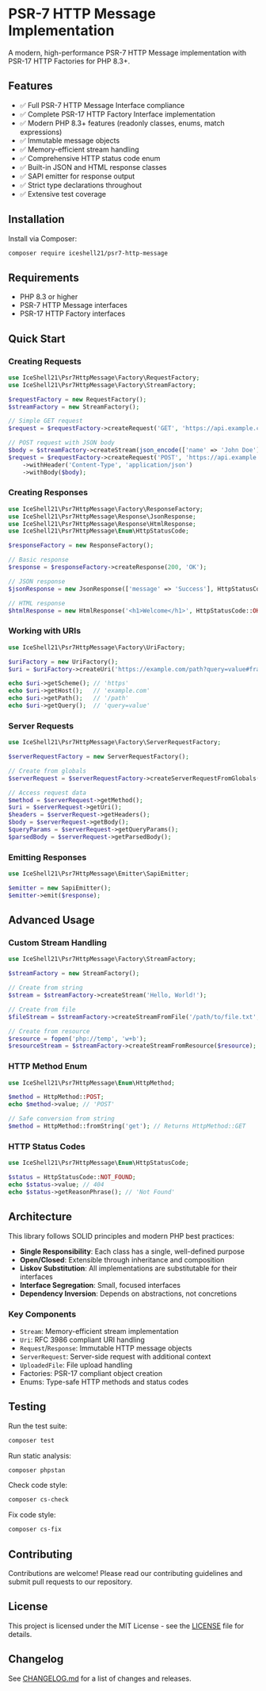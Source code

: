 
# PSR-7 HTTP Message Implementation

A modern, high-performance PSR-7 HTTP Message implementation with PSR-17 HTTP Factories for PHP 8.3+.

## Features

- ✅ Full PSR-7 HTTP Message Interface compliance
- ✅ Complete PSR-17 HTTP Factory Interface implementation
- ✅ Modern PHP 8.3+ features (readonly classes, enums, match expressions)
- ✅ Immutable message objects
- ✅ Memory-efficient stream handling
- ✅ Comprehensive HTTP status code enum
- ✅ Built-in JSON and HTML response classes
- ✅ SAPI emitter for response output
- ✅ Strict type declarations throughout
- ✅ Extensive test coverage

## Installation

Install via Composer:

```bash
composer require iceshell21/psr7-http-message
```

## Requirements

- PHP 8.3 or higher
- PSR-7 HTTP Message interfaces
- PSR-17 HTTP Factory interfaces

## Quick Start

### Creating Requests

```php
use IceShell21\Psr7HttpMessage\Factory\RequestFactory;
use IceShell21\Psr7HttpMessage\Factory\StreamFactory;

$requestFactory = new RequestFactory();
$streamFactory = new StreamFactory();

// Simple GET request
$request = $requestFactory->createRequest('GET', 'https://api.example.com/users');

// POST request with JSON body
$body = $streamFactory->createStream(json_encode(['name' => 'John Doe']));
$request = $requestFactory->createRequest('POST', 'https://api.example.com/users')
    ->withHeader('Content-Type', 'application/json')
    ->withBody($body);
```

### Creating Responses

```php
use IceShell21\Psr7HttpMessage\Factory\ResponseFactory;
use IceShell21\Psr7HttpMessage\Response\JsonResponse;
use IceShell21\Psr7HttpMessage\Response\HtmlResponse;
use IceShell21\Psr7HttpMessage\Enum\HttpStatusCode;

$responseFactory = new ResponseFactory();

// Basic response
$response = $responseFactory->createResponse(200, 'OK');

// JSON response
$jsonResponse = new JsonResponse(['message' => 'Success'], HttpStatusCode::OK);

// HTML response
$htmlResponse = new HtmlResponse('<h1>Welcome</h1>', HttpStatusCode::OK);
```

### Working with URIs

```php
use IceShell21\Psr7HttpMessage\Factory\UriFactory;

$uriFactory = new UriFactory();
$uri = $uriFactory->createUri('https://example.com/path?query=value#fragment');

echo $uri->getScheme(); // 'https'
echo $uri->getHost();   // 'example.com'
echo $uri->getPath();   // '/path'
echo $uri->getQuery();  // 'query=value'
```

### Server Requests

```php
use IceShell21\Psr7HttpMessage\Factory\ServerRequestFactory;

$serverRequestFactory = new ServerRequestFactory();

// Create from globals
$serverRequest = $serverRequestFactory->createServerRequestFromGlobals();

// Access request data
$method = $serverRequest->getMethod();
$uri = $serverRequest->getUri();
$headers = $serverRequest->getHeaders();
$body = $serverRequest->getBody();
$queryParams = $serverRequest->getQueryParams();
$parsedBody = $serverRequest->getParsedBody();
```

### Emitting Responses

```php
use IceShell21\Psr7HttpMessage\Emitter\SapiEmitter;

$emitter = new SapiEmitter();
$emitter->emit($response);
```

## Advanced Usage

### Custom Stream Handling

```php
use IceShell21\Psr7HttpMessage\Factory\StreamFactory;

$streamFactory = new StreamFactory();

// Create from string
$stream = $streamFactory->createStream('Hello, World!');

// Create from file
$fileStream = $streamFactory->createStreamFromFile('/path/to/file.txt', 'r');

// Create from resource
$resource = fopen('php://temp', 'w+b');
$resourceStream = $streamFactory->createStreamFromResource($resource);
```

### HTTP Method Enum

```php
use IceShell21\Psr7HttpMessage\Enum\HttpMethod;

$method = HttpMethod::POST;
echo $method->value; // 'POST'

// Safe conversion from string
$method = HttpMethod::fromString('get'); // Returns HttpMethod::GET
```

### HTTP Status Codes

```php
use IceShell21\Psr7HttpMessage\Enum\HttpStatusCode;

$status = HttpStatusCode::NOT_FOUND;
echo $status->value; // 404
echo $status->getReasonPhrase(); // 'Not Found'
```

## Architecture

This library follows SOLID principles and modern PHP best practices:

- **Single Responsibility**: Each class has a single, well-defined purpose
- **Open/Closed**: Extensible through inheritance and composition
- **Liskov Substitution**: All implementations are substitutable for their interfaces
- **Interface Segregation**: Small, focused interfaces
- **Dependency Inversion**: Depends on abstractions, not concretions

### Key Components

- `Stream`: Memory-efficient stream implementation
- `Uri`: RFC 3986 compliant URI handling
- `Request`/`Response`: Immutable HTTP message objects
- `ServerRequest`: Server-side request with additional context
- `UploadedFile`: File upload handling
- Factories: PSR-17 compliant object creation
- Enums: Type-safe HTTP methods and status codes

## Testing

Run the test suite:

```bash
composer test
```

Run static analysis:

```bash
composer phpstan
```

Check code style:

```bash
composer cs-check
```

Fix code style:

```bash
composer cs-fix
```

## Contributing

Contributions are welcome! Please read our contributing guidelines and submit pull requests to our repository.

## License

This project is licensed under the MIT License - see the [LICENSE](LICENSE) file for details.

## Changelog

See [CHANGELOG.md](CHANGELOG.md) for a list of changes and releases.
